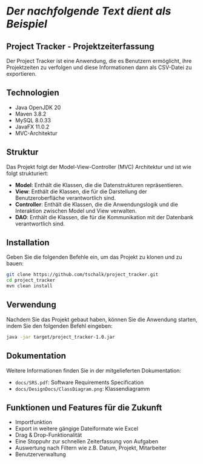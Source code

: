 # _Der nachfolgende Text dient als Beispiel_

## Project Tracker - Projektzeiterfassung 

Der Project Tracker ist eine Anwendung, die es Benutzern ermöglicht, ihre Projektzeiten zu verfolgen und 
diese Informationen dann als CSV-Datei zu exportieren.

## Technologien

- Java OpenJDK 20
- Maven 3.8.2
- MySQL 8.0.33
- JavaFX 11.0.2
- MVC-Architektur

## Struktur

Das Projekt folgt der Model-View-Controller (MVC) Architektur und ist wie folgt strukturiert:

- **Model**: Enthält die Klassen, die die Datenstrukturen repräsentieren.
- **View**: Enthält die Klassen, die für die Darstellung der Benutzeroberfläche verantwortlich sind.
- **Controller**: Enthält die Klassen, die die Anwendungslogik und die Interaktion zwischen Model und View verwalten.
- **DAO**: Enthält die Klassen, die für die Kommunikation mit der Datenbank verantwortlich sind.

## Installation

Geben Sie die folgenden Befehle ein, um das Projekt zu klonen und zu bauen:

```bash
git clone https://github.com/tschalk/project_tracker.git
cd project_tracker
mvn clean install
```
## Verwendung

Nachdem Sie das Projekt gebaut haben, können Sie die Anwendung starten, indem Sie den folgenden Befehl eingeben:

```bash
java -jar target/project_tracker-1.0.jar
```

## Dokumentation

Weitere Informationen finden Sie in der mitgelieferten Dokumentation:

- `docs/SRS.pdf`: Software Requirements Specification
- `docs/DesignDocs/ClassDiagram.png`: Klassendiagramm

## Funktionen und Features für die Zukunft

- Importfunktion
- Export in weitere gängige Dateiformate wie Excel
- Drag & Drop-Funktionalität
- Eine Stoppuhr zur schnellen Zeiterfassung von Aufgaben
- Auswertung nach Filtern wie z.B. Datum, Projekt, Mitarbeiter
- Benutzerverwaltung
